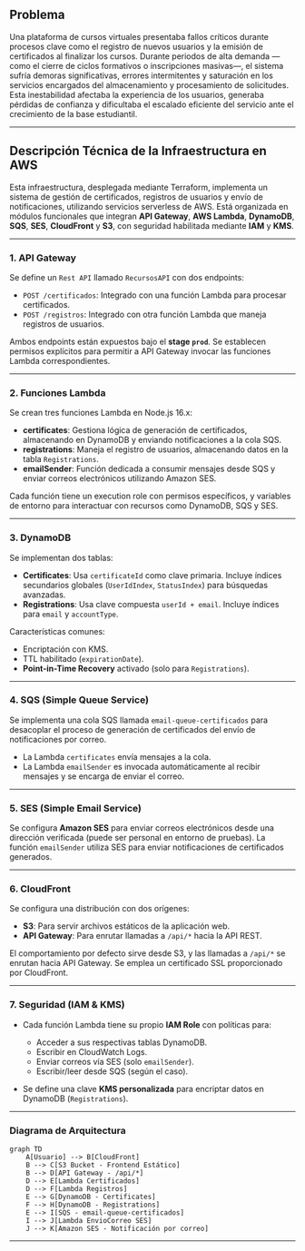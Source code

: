 ## Problema

Una plataforma de cursos virtuales presentaba fallos críticos durante procesos clave como el registro de nuevos usuarios y la emisión de certificados al finalizar los cursos. Durante periodos de alta demanda —como el cierre de ciclos formativos o inscripciones masivas—, el sistema sufría demoras significativas, errores intermitentes y saturación en los servicios encargados del almacenamiento y procesamiento de solicitudes. Esta inestabilidad afectaba la experiencia de los usuarios, generaba pérdidas de confianza y dificultaba el escalado eficiente del servicio ante el crecimiento de la base estudiantil.

---

## Descripción Técnica de la Infraestructura en AWS

Esta infraestructura, desplegada mediante Terraform, implementa un sistema de gestión de certificados, registros de usuarios y envío de notificaciones, utilizando servicios serverless de AWS. Está organizada en módulos funcionales que integran **API Gateway**, **AWS Lambda**, **DynamoDB**, **SQS**, **SES**, **CloudFront** y **S3**, con seguridad habilitada mediante **IAM** y **KMS**.

---

### 1. API Gateway

Se define un `Rest API` llamado `RecursosAPI` con dos endpoints:

* `POST /certificados`: Integrado con una función Lambda para procesar certificados.
* `POST /registros`: Integrado con otra función Lambda que maneja registros de usuarios.

Ambos endpoints están expuestos bajo el **stage `prod`**. Se establecen permisos explícitos para permitir a API Gateway invocar las funciones Lambda correspondientes.

---

### 2. Funciones Lambda

Se crean tres funciones Lambda en Node.js 16.x:

* **certificates**: Gestiona lógica de generación de certificados, almacenando en DynamoDB y enviando notificaciones a la cola SQS.
* **registrations**: Maneja el registro de usuarios, almacenando datos en la tabla `Registrations`.
* **emailSender**: Función dedicada a consumir mensajes desde SQS y enviar correos electrónicos utilizando Amazon SES.

Cada función tiene un execution role con permisos específicos, y variables de entorno para interactuar con recursos como DynamoDB, SQS y SES.

---

### 3. DynamoDB

Se implementan dos tablas:

* **Certificates**: Usa `certificateId` como clave primaria. Incluye índices secundarios globales (`UserIdIndex`, `StatusIndex`) para búsquedas avanzadas.
* **Registrations**: Usa clave compuesta `userId + email`. Incluye índices para `email` y `accountType`.

Características comunes:

* Encriptación con KMS.
* TTL habilitado (`expirationDate`).
* **Point-in-Time Recovery** activado (solo para `Registrations`).

---

### 4. SQS (Simple Queue Service)

Se implementa una cola SQS llamada `email-queue-certificados` para desacoplar el proceso de generación de certificados del envío de notificaciones por correo.

* La Lambda `certificates` envía mensajes a la cola.
* La Lambda `emailSender` es invocada automáticamente al recibir mensajes y se encarga de enviar el correo.

---

### 5. SES (Simple Email Service)

Se configura **Amazon SES** para enviar correos electrónicos desde una dirección verificada (puede ser personal en entorno de pruebas). La función `emailSender` utiliza SES para enviar notificaciones de certificados generados.

---

### 6. CloudFront

Se configura una distribución con dos orígenes:

* **S3**: Para servir archivos estáticos de la aplicación web.
* **API Gateway**: Para enrutar llamadas a `/api/*` hacia la API REST.

El comportamiento por defecto sirve desde S3, y las llamadas a `/api/*` se enrutan hacia API Gateway. Se emplea un certificado SSL proporcionado por CloudFront.

---

### 7. Seguridad (IAM & KMS)

* Cada función Lambda tiene su propio **IAM Role** con políticas para:

  * Acceder a sus respectivas tablas DynamoDB.
  * Escribir en CloudWatch Logs.
  * Enviar correos vía SES (solo `emailSender`).
  * Escribir/leer desde SQS (según el caso).

* Se define una clave **KMS personalizada** para encriptar datos en DynamoDB (`Registrations`).

---

### Diagrama de Arquitectura

```mermaid
graph TD  
    A[Usuario] --> B[CloudFront]  
    B --> C[S3 Bucket - Frontend Estático]  
    B --> D[API Gateway - /api/*]  
    D --> E[Lambda Certificados]  
    D --> F[Lambda Registros]  
    E --> G[DynamoDB - Certificates]  
    F --> H[DynamoDB - Registrations]  
    E --> I[SQS - email-queue-certificados]  
    I --> J[Lambda EnvioCorreo SES]  
    J --> K[Amazon SES - Notificación por correo]
```


---



